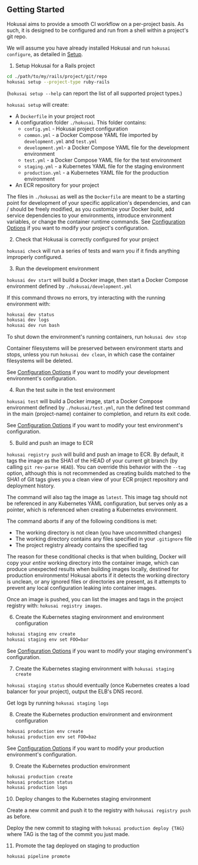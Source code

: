 ## Getting Started

Hokusai aims to provide a smooth CI workflow on a per-project basis.  As such, it is designed to be configured and run from a shell within a project's git repo.

We will assume you have already installed Hokusai and run `hokusai configure`, as detailed in [Setup](../README.md#Setup).

1) Setup Hokusai for a Rails project

```bash
cd ./path/to/my/rails/project/git/repo
hokusai setup --project-type ruby-rails
```

(`hokusai setup --help` can report the list of all supported project types.)

`hokusai setup` will create:
- A `Dockerfile` in your project root
- A configuration folder `./hokusai`.  This folder contains:
  * `config.yml` - Hokusai project configuration
  * `common.yml` - a Docker Compose YAML file imported by `development.yml` and `test.yml`
  * `development.yml`- a Docker Compose YAML file for the development environment
  * `test.yml` - a Docker Compose YAML file for the test environment
  * `staging.yml` - a Kubernetes YAML file for the staging environment
  * `production.yml` - a Kubernetes YAML file for the production environment
- An ECR repository for your project

The files in `./hokusai` as well as the `Dockerfile` are meant to be a starting point for development of your specific application's dependencies, and can / should be freely modified, as you customize your Docker build, add service dependencies to your environments, introduce environment variables, or change the container runtime commands.  See [Configuration Options](./Configuration_Options.md) if you want to modify your project's configuration.

2) Check that Hokusai is correctly configured for your project

`hokusai check` will run a series of tests and warn you if it finds anything improperly configured.

3) Run the development environment

`hokusai dev start` will build a Docker image, then start a Docker Compose environment defined by `./hokusai/development.yml`

If this command throws no errors, try interacting with the running environment with:

```bash
hokusai dev status
hokusai dev logs
hokusai dev run bash
```

To shut down the environment's running containers, run `hokusai dev stop`

Container filesystems will be preserved between environment starts and stops, unless you run `hokusai dev clean`, in which case the container filesystems will be deleted.

See [Configuration Options](./Configuration_Options.md) if you want to modify your development environment's configuration.


4) Run the test suite in the test environment

`hokusai test` will build a Docker image, start a Docker Compose environment defined by `./hokusai/test.yml`, run the defined test command in the main (project-name) container to completion, and return its exit code.

See [Configuration Options](./Configuration_Options.md) if you want to modify your test environment's configuration.

5) Build and push an image to ECR

`hokusai registry push` will build and push an image to ECR.  By default, it tags the image as the SHA1 of the HEAD of your current git branch (by calling `git rev-parse HEAD`).  You can override this behavior with the `--tag` option, although this is not recommended as creating builds matched to the SHA1 of Git tags gives you a clean view of your ECR project repository and deployment history.

The command will also tag the image as `latest`.  This image tag should not be referenced in any Kubernetes YAML configuration, but serves only as a pointer, which is referenced when creating a Kubernetes environment.

The command aborts if any of the following conditions is met:
- The working directory is not clean (you have uncommitted changes)
- The working directory contains any files specified in your `.gitignore` file
- The project registry already contains the specified tag

The reason for these conditional checks is that when building, Docker will copy your _entire_ working directory into the container image, which can produce unexpected results when building images locally, destined for production environments!  Hokusai aborts if it detects the working directory is unclean, or any ignored files or directories are present, as it attempts to prevent any local configuration leaking into container images.

Once an image is pushed, you can list the images and tags in the project registry with: `hokusai registry images`.

6) Create the Kubernetes staging environment and environment configuration

```bash
hokusai staging env create
hokusai staging env set FOO=bar
```

See [Configuration Options](./Configuration_Options.md) if you want to modify your staging environment's configuration.


7) Create the Kubernetes staging environment with `hokusai staging create`

`hokusai staging status` should eventually (once Kubernetes creates a load balancer for your project), output the ELB's DNS record.

Get logs by running `hokusai staging logs`

8) Create the Kubernetes production environment and environment configuration

```bash
hokusai production env create
hokusai production env set FOO=baz
```

See [Configuration Options](./Configuration_Options.md) if you want to modify your production environment's configuration.

9) Create the Kubernetes production environment

```bash
hokusai production create
hokusai production status
hokusai production logs
```

10) Deploy changes to the Kubernetes staging environment

Create a new commit and push it to the registry with `hokusai registry push` as before.

Deploy the new commit to staging with `hokusai production deploy {TAG}` where TAG is the tag of the commit you just made.

11) Promote the tag deployed on staging to production

```bash
hokusai pipeline promote
```
